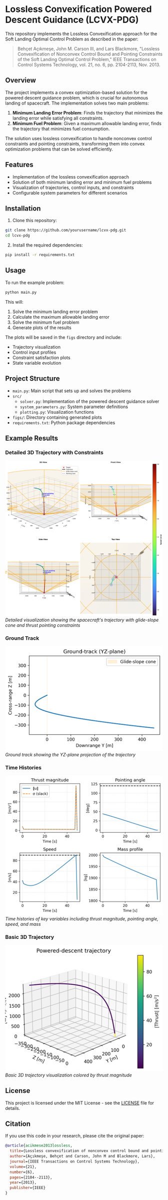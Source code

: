 # Lossless Convexification Powered Descent Guidance (LCVX-PDG)

This repository implements the Lossless Convexification approach for the Soft Landing Optimal Control Problem as described in the paper:

> Behçet Açıkmeşe, John M. Carson III, and Lars Blackmore, "Lossless Convexification of Nonconvex Control Bound and Pointing Constraints of the Soft Landing Optimal Control Problem," IEEE Transactions on Control Systems Technology, vol. 21, no. 6, pp. 2104-2113, Nov. 2013.

## Overview

The project implements a convex optimization-based solution for the powered descent guidance problem, which is crucial for autonomous landing of spacecraft. The implementation solves two main problems:

1. **Minimum Landing Error Problem**: Finds the trajectory that minimizes the landing error while satisfying all constraints.
2. **Minimum Fuel Problem**: Given a maximum allowable landing error, finds the trajectory that minimizes fuel consumption.

The solution uses lossless convexification to handle nonconvex control constraints and pointing constraints, transforming them into convex optimization problems that can be solved efficiently.

## Features

- Implementation of the lossless convexification approach
- Solution of both minimum landing error and minimum fuel problems
- Visualization of trajectories, control inputs, and constraints
- Configurable system parameters for different scenarios

## Installation

1. Clone this repository:
```bash
git clone https://github.com/yourusername/lcvx-pdg.git
cd lcvx-pdg
```

2. Install the required dependencies:
```bash
pip install -r requirements.txt
```

## Usage

To run the example problem:

```bash
python main.py
```

This will:
1. Solve the minimum landing error problem
2. Calculate the maximum allowable landing error
3. Solve the minimum fuel problem
4. Generate plots of the results

The plots will be saved in the `figs` directory and include:
- Trajectory visualization
- Control input profiles
- Constraint satisfaction plots
- State variable evolution

## Project Structure

- `main.py`: Main script that sets up and solves the problems
- `src/`
  - `solver.py`: Implementation of the powered descent guidance solver
  - `system_parameters.py`: System parameter definitions
  - `plotting.py`: Visualization functions
- `figs/`: Directory containing generated plots
- `requirements.txt`: Python package dependencies

## Example Results

### Detailed 3D Trajectory with Constraints
![Detailed Trajectory](figs/traj_fancy.png)
*Detailed visualization showing the spacecraft's trajectory with glide-slope cone and thrust pointing constraints*

### Ground Track
![Ground Track](figs/groundtrack.png)
*Ground track showing the YZ-plane projection of the trajectory*

### Time Histories
![Time Histories](figs/time_histories.png)
*Time histories of key variables including thrust magnitude, pointing angle, speed, and mass*

### Basic 3D Trajectory
![3D Trajectory](figs/trajectory3d.png)
*Basic 3D trajectory visualization colored by thrust magnitude*

## License

This project is licensed under the MIT License - see the [LICENSE](LICENSE) file for details.

## Citation

If you use this code in your research, please cite the original paper:

```bibtex
@article{acikmese2013lossless,
  title={Lossless convexification of nonconvex control bound and pointing constraints of the soft landing optimal control problem},
  author={Açıkmeşe, Behçet and Carson, John M and Blackmore, Lars},
  journal={IEEE Transactions on Control Systems Technology},
  volume={21},
  number={6},
  pages={2104--2113},
  year={2013},
  publisher={IEEE}
}
```
